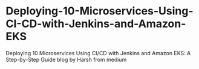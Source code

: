 # Deploying-10-Microservices-Using-CI-CD-with-Jenkins-and-Amazon-EKS
Deploying 10 Microservices Using CI/CD with Jenkins and Amazon EKS: A Step-by-Step Guide blog by Harsh from medium 
